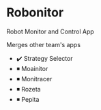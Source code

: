 # Robonitor

Robot Monitor and Control App

Merges other team's apps

* :heavy_check_mark: Strategy Selector
* :black_medium_small_square: Moainitor
* :black_medium_small_square: Monitracer
* :black_medium_small_square: Rozeta
* :black_medium_small_square: Pepita
